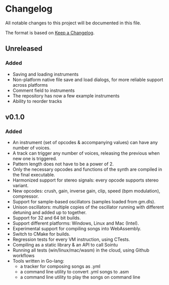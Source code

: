 # Changelog
All notable changes to this project will be documented in this file.

The format is based on [Keep a Changelog](https://keepachangelog.com/en/1.0.0/).

## Unreleased
### Added
- Saving and loading instruments
- Non-platform native file save and load dialogs, for more reliable support across platforms
- Comment field to instruments
- The repository has now a few example instruments
- Ability to reorder tracks

## v0.1.0
### Added
- An instrument (set of opcodes & accompanying values) can have any number of voices.
- A track can trigger any number of voices, releasing the previous when new one is triggered.
- Pattern length does not have to be a power of 2.
- Only the necessary opcodes and functions of the synth are compiled in the final executable.
- Harmonized support for stereo signals: every opcode supports stereo variant.
- New opcodes: crush, gain, inverse gain, clip, speed (bpm modulation), compressor.
- Support for sample-based oscillators (samples loaded from gm.dls).
- Unison oscillators: multiple copies of the oscillator running with different detuning and added up to together.
- Support for 32 and 64 bit builds.
- Support different platforms: Windows, Linux and Mac (Intel).
- Experimental support for compiling songs into WebAssembly.
- Switch to CMake for builds.
- Regression tests for every VM instruction, using CTests.
- Compiling as a static library & an API to call Sointu
- Running all tests (win/linux/mac/wasm) in the cloud, using Github workflows
- Tools written in Go-lang:
  - a tracker for composing songs as .yml
  - a command line utility to convert .yml songs to .asm
  - a command line utility to play the songs on command line

[Unreleased]: https://github.com/vsariola/sointu/compare/v0.1.0...HEAD
[0.1.0]: https://github.com/vsariola/sointu/compare/4klang-3.11...v0.1.0